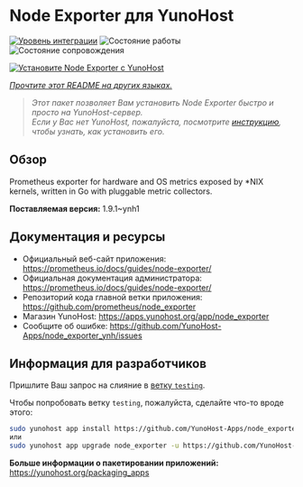 <!--
Важно: этот README был автоматически сгенерирован <https://github.com/YunoHost/apps/tree/master/tools/readme_generator>
Он НЕ ДОЛЖЕН редактироваться вручную.
-->

# Node Exporter для YunoHost

[![Уровень интеграции](https://apps.yunohost.org/badge/integration/node_exporter)](https://ci-apps.yunohost.org/ci/apps/node_exporter/)
![Состояние работы](https://apps.yunohost.org/badge/state/node_exporter)
![Состояние сопровождения](https://apps.yunohost.org/badge/maintained/node_exporter)

[![Установите Node Exporter с YunoHost](https://install-app.yunohost.org/install-with-yunohost.svg)](https://install-app.yunohost.org/?app=node_exporter)

*[Прочтите этот README на других языках.](./ALL_README.md)*

> *Этот пакет позволяет Вам установить Node Exporter быстро и просто на YunoHost-сервер.*  
> *Если у Вас нет YunoHost, пожалуйста, посмотрите [инструкцию](https://yunohost.org/install), чтобы узнать, как установить его.*

## Обзор

Prometheus exporter for hardware and OS metrics exposed by *NIX kernels, written in Go with pluggable metric collectors.


**Поставляемая версия:** 1.9.1~ynh1
## Документация и ресурсы

- Официальный веб-сайт приложения: <https://prometheus.io/docs/guides/node-exporter/>
- Официальная документация администратора: <https://prometheus.io/docs/guides/node-exporter/>
- Репозиторий кода главной ветки приложения: <https://github.com/prometheus/node_exporter>
- Магазин YunoHost: <https://apps.yunohost.org/app/node_exporter>
- Сообщите об ошибке: <https://github.com/YunoHost-Apps/node_exporter_ynh/issues>

## Информация для разработчиков

Пришлите Ваш запрос на слияние в [ветку `testing`](https://github.com/YunoHost-Apps/node_exporter_ynh/tree/testing).

Чтобы попробовать ветку `testing`, пожалуйста, сделайте что-то вроде этого:

```bash
sudo yunohost app install https://github.com/YunoHost-Apps/node_exporter_ynh/tree/testing --debug
или
sudo yunohost app upgrade node_exporter -u https://github.com/YunoHost-Apps/node_exporter_ynh/tree/testing --debug
```

**Больше информации о пакетировании приложений:** <https://yunohost.org/packaging_apps>
